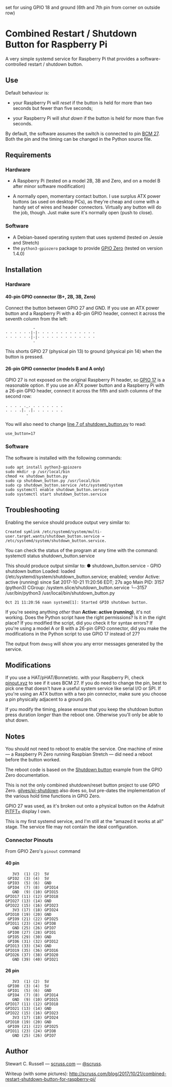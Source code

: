 set for using GPIO 18 and ground (6th and 7th pin from corner on outside row)

# Combined Restart / Shutdown Button for Raspberry Pi

A very simple systemd service for Raspberry Pi that provides a
software-controlled restart / shutdown button.

## Use

Default behaviour is:

- your Raspberry Pi will _reset_ if the button is held for more than two
  seconds but fewer than five seconds;

- your Raspberry Pi will _shut down_ if the button is held for more than five
  seconds.

By default, the software assumes the switch is connected to pin [BCM
27](https://pinout.xyz/pinout/pin13_gpio27#). Both the pin and the
timing can be changed in the Python source file.

## Requirements

### Hardware

- A Raspberry Pi (tested on a model 2B, 3B and Zero, and on a model B after minor software modification)

- A normally open, momentary contact button. I use surplus ATX power
  buttons (as used on desktop PCs), as they're cheap and come with a
  handy set of wires and header connectors. Virtually any button will
  do the job, though. Just make sure it's normally open (push to close).

### Software

- A Debian-based operating system that uses systemd (tested on Jessie and Stretch)
- the `python3-gpiozero` package to provide [GPIO
  Zero](https://gpiozero.readthedocs.io/en/stable/) (tested on version 1.4.0)

## Installation

### Hardware

#### 40-pin GPIO connector (B+, 2B, 3B, Zero)

Connect the button between GPIO 27 and GND. If you use an ATX power
button and a Raspberry Pi with a 40-pin GPIO header, connect it across
the seventh column from the left:

                -
    · · · · · ·|·|· · · · · · · · · · · · ·
    · · · · · ·|·|· · · · · · · · · · · · ·
                -

This shorts GPIO 27 (physical pin 13) to ground (physical pin 14) when
the button is pressed.

#### 26-pin GPIO connector (models B and A only)

GPIO 27 is not exposed on the original Raspberry Pi header, so [GPIO 17](https://pinout.xyz/pinout/pin11_gpio17#) is a reasonable option. If you use an ATX power button and a Raspberry Pi with a 26-pin GPIO header, connect it across the fifth and sixth columns of the second row:

    . . . . ._. . . . . . . .
    . . . .|. .|. . . . . . .
             -

You will also need to change [line 7 of shutdown_button.py](https://github.com/scruss/shutdown_button/blob/master/shutdown_button.py#L7) to read:

    use_button=17

### Software

The software is installed with the following commands:

    sudo apt install python3-gpiozero
    sudo mkdir -p /usr/local/bin
    chmod +x shutdown_button.py
    sudo cp shutdown_button.py /usr/local/bin
    sudo cp shutdown_button.service /etc/systemd/system
    sudo systemctl enable shutdown_button.service
    sudo systemctl start shutdown_button.service

## Troubleshooting

Enabling the service should produce output very similar to:

    Created symlink /etc/systemd/system/multi-user.target.wants/shutdown_button.service → /etc/systemd/system/shutdown_button.service.

You can check the status of the program at any time with the command:
systemctl status shutdown_button.service

This should produce output similar to:
● shutdown_button.service - GPIO shutdown button
Loaded: loaded (/etc/systemd/system/shutdown_button.service; enabled; vendor
Active: active (running) since Sat 2017-10-21 11:20:56 EDT; 27s ago
Main PID: 3157 (python3)
CGroup: /system.slice/shutdown_button.service
└─3157 /usr/bin/python3 /usr/local/bin/shutdown_button.py

    Oct 21 11:20:56 naan systemd[1]: Started GPIO shutdown button.

If you're seeing anything _other_ than **Active: active (running)**,
it's not working. Does the Python script have the right permissions?
Is it in the right place? If you modified the script, did you check it
for syntax errors? If you're using a model A or B with a 26-pin GPIO connector, did you make the modifications in the Python script to use GPIO 17 instead of 27?

The output from `dmesg` will show you any error messages generated by
the service.

## Modifications

If you use a HAT/pHAT/Bonnet/etc. with your Raspberry Pi, check
[pinout.xyz](https://pinout.xyz/) to see if it uses BCM 27. If you do
need to change the pin, best to pick one that doesn't have a useful
system service like serial I/O or SPI. If you're using an ATX button
with a two pin connector, make sure you choose a pin physically
adjacent to a ground pin.

If you modify the timing, please ensure that you keep the shutdown
button press duration _longer_ than the reboot one. Otherwise you'll
only be able to shut down.

## Notes

You should not need to reboot to enable the service. One machine of
mine — a Raspberry Pi Zero running Raspbian Stretch — did need a
reboot before the button worked.

The reboot code is based on the [Shutdown
button](https://gpiozero.readthedocs.io/en/stable/recipes.html#shutdown-button)
example from the GPIO Zero documentation.

This is not the only combined shutdown/reset button project to use
GPIO Zero. [gilyes/pi-shutdown](https://github.com/gilyes/pi-shutdown)
also does so, but pre-dates the implementation of the various hold
time functions in GPIO Zero.

GPIO 27 was used, as it's broken out onto a physical button on the Adafruit [PiTFT+](http://adafru.it/2423) display I own.

This is my first systemd service, and I'm still at the “amazed it
works at all” stage. The service file may not contain the ideal
configuration.

### Connector Pinouts

From GPIO Zero's `pinout` command

#### 40 pin

       3V3  (1) (2)  5V
     GPIO2  (3) (4)  5V
     GPIO3  (5) (6)  GND
     GPIO4  (7) (8)  GPIO14
       GND  (9) (10) GPIO15
    GPIO17 (11) (12) GPIO18
    GPIO27 (13) (14) GND
    GPIO22 (15) (16) GPIO23
       3V3 (17) (18) GPIO24
    GPIO10 (19) (20) GND
     GPIO9 (21) (22) GPIO25
    GPIO11 (23) (24) GPIO8
       GND (25) (26) GPIO7
     GPIO0 (27) (28) GPIO1
     GPIO5 (29) (30) GND
     GPIO6 (31) (32) GPIO12
    GPIO13 (33) (34) GND
    GPIO19 (35) (36) GPIO16
    GPIO26 (37) (38) GPIO20
       GND (39) (40) GPIO21

#### 26 pin

       3V3  (1) (2)  5V
     GPIO0  (3) (4)  5V
     GPIO1  (5) (6)  GND
     GPIO4  (7) (8)  GPIO14
       GND  (9) (10) GPIO15
    GPIO17 (11) (12) GPIO18
    GPIO21 (13) (14) GND
    GPIO22 (15) (16) GPIO23
       3V3 (17) (18) GPIO24
    GPIO10 (19) (20) GND
     GPIO9 (21) (22) GPIO25
    GPIO11 (23) (24) GPIO8
       GND (25) (26) GPIO7

## Author

Stewart C. Russell — [scruss.com](https://scruss.com/blog/) —
[@scruss](https://twitter.com/scruss).

Writeup (with some pictures): http://scruss.com/blog/2017/10/21/combined-restart-shutdown-button-for-raspberry-pi/
